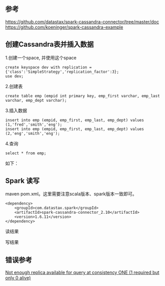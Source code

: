 ## 参考
https://github.com/datastax/spark-cassandra-connector/tree/master/doc<br>
https://github.com/koeninger/spark-cassandra-example

## 创建Cassandra表并插入数据
1.创建一个space, 并使用这个space
```
create keyspace dev with replication = {'class':'SimpleStrategy','replication_factor':3};
use dev;
```
2.创建表
```
create table emp (empid int primary key, emp_first varchar, emp_last varchar, emp_dept varchar);
```
3.插入数据
```
insert into emp (empid, emp_first, emp_last, emp_dept) values (1,'fred','smith','eng');
insert into emp (empid, emp_first, emp_last, emp_dept) values (2,'eng','smith','eng');
```
4.查询
```
select * from emp;
```
如下：

## Spark 读写
maven pom.xml。这里需要注意scala版本、spark版本一致即可。
```
<dependency>
    <groupId>com.datastax.spark</groupId>
    <artifactId>spark-cassandra-connector_2.10</artifactId>
    <version>1.6.11</version>
</dependency>
```

读结果


写结果


## 错误参考
[Not enough replica available for query at consistency ONE (1 required but only 0 alive)
](https://stackoverflow.com/questions/27974911/not-enough-replica-available-for-query-at-consistency-one-1-required-but-only-0?utm_medium=organic&utm_source=google_rich_qa&utm_campaign=google_rich_qa)